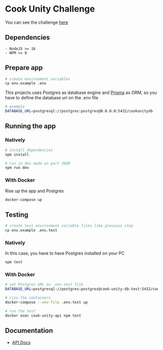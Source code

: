 # Cook Unity Challenge

You can see the challenge [here](docs/Challenge.pdf)

## Dependencies

```
- NodeJS >= 16
- NPM >= 8
```

## Prepare app

```bash
# create environment variables
cp env.example .env
```

This projects uses Postgres as database engine and [Prisma](https://www.prisma.io/docs/concepts/database-connectors/postgresql) as ORM, so you have to define the database url on the .env file
```bash
# example
DATABASE_URL=postgresql://postgres:postgres@0.0.0.0:5432/cookunitydb
```

## Running the app
### Natively

```bash
# install dependencies
npm install

# run in dev mode on port 3000
npm run dev
```

### With Docker

Rise up the app and Postgres
```bash
docker-compose up
```

## Testing

```bash
# create test environment variable files like previous step
cp env.example .env.test
```
### Natively

In this case, you have to have Postgres installed on your PC
```bash
npm test
```

### With Docker
```bash
# set Postgres URL on .env.test file
DATABASE_URL=postgresql://postgres:postgres@cook-unity-db-test:5432/cookunitydbtest
```

```bash
# rise the containers
docker-compose --env-file .env.test up

# run the test
docker exec cook-unity-api npm test
```

## Documentation

* [API Docs](docs/api_docs.md)
